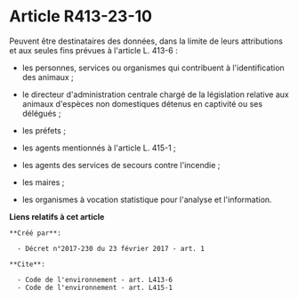 # Article R413-23-10

Peuvent être destinataires des données, dans la limite de leurs attributions et aux seules fins prévues à l'article L.
413-6 :

- les personnes, services ou organismes qui contribuent à l'identification des animaux ;

- le directeur d'administration centrale chargé de la législation relative aux animaux d'espèces non domestiques détenus en
captivité ou ses délégués ;

- les préfets ;

- les agents mentionnés à l'article L. 415-1 ;

- les agents des services de secours contre l'incendie ;

- les maires ;

- les organismes à vocation statistique pour l'analyse et l'information.

**Liens relatifs à cet article**

	**Créé par**:

	  - Décret n°2017-230 du 23 février 2017 - art. 1

	**Cite**:

	  - Code de l'environnement - art. L413-6
	  - Code de l'environnement - art. L415-1
